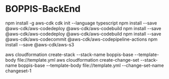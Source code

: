 # BOPPIS-BackEnd

npm install -g aws-cdk
cdk init --language typescript
npm install --save @aws-cdk/aws-codedeploy @aws-cdk/aws-codebuild
npm install --save @aws-cdk/aws-codedeploy @aws-cdk/aws-codebuild
npm install --save @aws-cdk/aws-codecommit @aws-cdk/aws-codepipeline-actions
npm install --save @aws-cdk/aws-s3


aws cloudformation create-stack --stack-name boppis-base  --template-body file://template.yml 
aws cloudformation create-change-set --stack-name boppis-base --template-body file://template.yml --change-set-name changeset-1